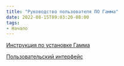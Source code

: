```yaml
---
title: "Руководство пользователя ПО Гамма"
date: 2022-08-15T09:03:20-08:00
tags:
- Начало
---
```


[Инструкция по установке Гамма](Инструкция%20по%20установке%20ПО/Инструкция%20по%20установке%20ПО.md)

[Пользовательский интерфейс](Пользовательский%20интерфейс/Пользовательский%20интерфейс.md)
